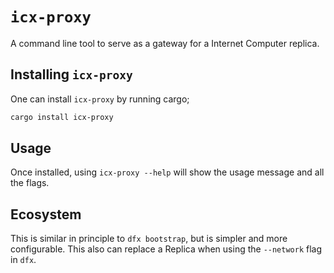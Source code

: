 # `icx-proxy`

A command line tool to serve as a gateway for a Internet Computer replica.

## Installing `icx-proxy`

One can install `icx-proxy` by running cargo;

```bash
cargo install icx-proxy
```

## Usage

Once installed, using `icx-proxy --help` will show the usage message and all the flags.

## Ecosystem

This is similar in principle to `dfx bootstrap`, but is simpler and more configurable. This also can replace a Replica when using the `--network` flag in `dfx`.
